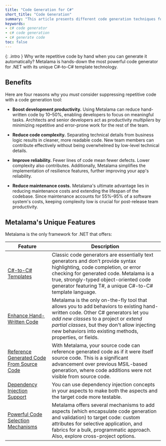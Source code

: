 ```yaml
---
title: "Code Generation for C#"
short_title: "Code Generation"
summary: "This article presents different code generation techniques for C# and compares them to Metalama."
keywords:
- c# code generator
- c# code generation
- c# generate code
toc: false
---
```


{: .intro }
Why write repetitive code by hand when you can generate it automatically? Metalama is hands-down the most powerful code generator for .NET with its unique C#-to-C# template technology. 

## Benefits

Here are four reasons why you _must_ consider suppressing repetitive code with a code generation tool:

* **Boost development productivity.** Using Metalama can reduce hand-written code by 10–50%, enabling developers to
  focus on meaningful tasks. Architects and senior developers act as productivity _multipliers_ by minimizing repetitive
  and error-prone work for the rest of the team.

* **Reduce code complexity.** Separating technical details from business logic results in cleaner, more readable
  code. New team members can contribute effectively without being overwhelmed by low-level technical details.

* **Improve reliability.** Fewer lines of code mean fewer defects. Lower complexity also contributes. Additionally,
  Metalama simplifies the implementation of resilience features, further improving your app's reliability.

* **Reduce maintenance costs.** Metalama's ultimate advantage lies in reducing maintenance costs and extending the
  lifespan of the codebase. Since maintenance accounts for 55%–95% of a software system's costs, keeping complexity
  low is crucial for post-release team productivity.

## Metalama's Unique Features

Metalama is the only framework for .NET that offers:

| Feature | Description |
|---------|-------------|
| [C#-to-C# Templates](templates) | Classic code generators are essentially text generators and don’t provide syntax highlighting, code completion, or error checking for generated code. Metalama is a true, strongly-typed object-oriented code generator featuring T#, a unique C#-to-C# template language. |
| [Enhance Hand-Written Code](override) | Metalama is the only on-the-fly tool that allows you to add behaviors to existing hand-written code. Other C# generators let you _add new classes_ to a project or _extend partial classes_, but they don't allow injecting new behaviors into existing methods, properties, or fields. |
| [Reference Generated Code From Source Code](reference-from-source-code) | With Metalama, your source code can reference generated code as if it were itself source code. This is a significant advancement over previous MSIL-based generation, where code additions were not visible from source code. |
| [Dependency Injection Support](dependency-injection) | You can use dependency injection concepts in your aspects to make both the aspects and the target code more testable. |
| [Powerful Code Selection Mechanisms](applying) | Metalama offers several mechanisms to add aspects (which encapsulate code generation and validation) to target code: custom attributes for selective application, and fabrics for a bulk, programmatic approach. Also, explore cross-project options. |


